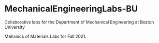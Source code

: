 # MechanicalEngineeringLabs-BU
Collaborative labs for the Department of Mechanical Engineering at Boston University

Mehanics of Materials Labs for Fall 2021.  
